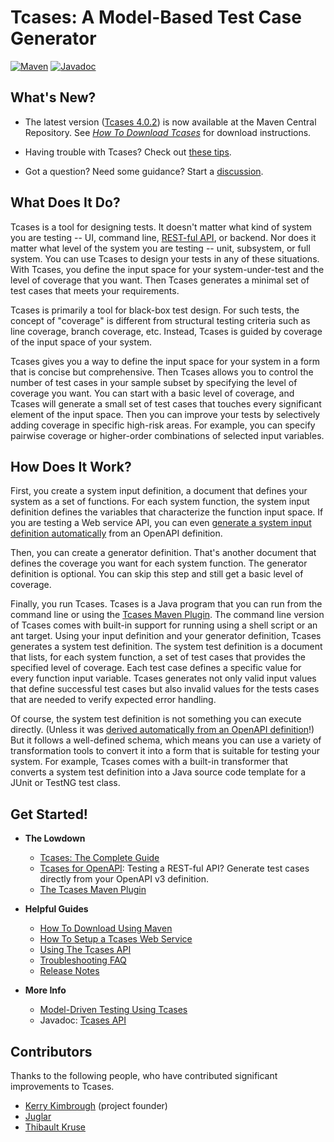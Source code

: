 # Tcases: A Model-Based Test Case Generator #

[![Maven](https://img.shields.io/badge/maven-4.0.2-green.svg)](https://search.maven.org/search?q=tcases-shell)
[![Javadoc](https://img.shields.io/badge/javadoc-4.0.2-green.svg)](https://javadoc.io/doc/org.cornutum.tcases/tcases-shell)

## What's New? ##
  * The latest version ([Tcases 4.0.2](ReleaseNotes.md#402)) is now available at the Maven Central Repository.
    See [*How To Download Tcases*](HowToDownload.md) for download instructions.

  * Having trouble with Tcases? Check out [these tips](./Troubleshooting-FAQs.md).

  * Got a question? Need some guidance? Start a [discussion](https://github.com/Cornutum/tcases/discussions).

## What Does It Do? ##

Tcases is a tool for designing tests. It doesn't matter what kind of system you are testing -- UI, command line,
[REST-ful API](tcases-openapi/README.md#tcases-for-openapi-from-rest-ful-to-test-ful), or backend.  Nor does it matter
what level of the system you are testing -- unit, subsystem, or full system. You can use Tcases to design your tests in any of
these situations. With Tcases, you define the input space for your system-under-test and the level of coverage that you
want. Then Tcases generates a minimal set of test cases that meets your requirements.

Tcases is primarily a tool for black-box test design. For such tests, the concept of "coverage" is different from structural
testing criteria such as line coverage, branch coverage, etc. Instead, Tcases is guided by coverage of the input space of your
system.

Tcases gives you a way to define the input space for your system in a form that is concise but comprehensive. Then Tcases allows
you to control the number of test cases in your sample subset by specifying the level of coverage you want. You can start with a
basic level of coverage, and Tcases will generate a small set of test cases that touches every significant element of the input
space. Then you can improve your tests by selectively adding coverage in specific high-risk areas. For example, you can specify
pairwise coverage or higher-order combinations of selected input variables.

## How Does It Work? ##

First, you create a system input definition, a document that defines your system as a set of functions. For each system
function, the system input definition defines the variables that characterize the function input space. If you are testing a Web
service API, you can even [generate a system input definition automatically](tcases-openapi/README.md#tcases-for-openapi-from-rest-ful-to-test-ful)
from an OpenAPI definition.

Then, you can create a generator definition. That's another document that defines the coverage you want for each system
function. The generator definition is optional. You can skip this step and still get a basic level of coverage.

Finally, you run Tcases. Tcases is a Java program that you can run from the command line or using the
[Tcases Maven Plugin](http://www.cornutum.org/tcases/docs/tcases-maven-plugin/). The command line version of Tcases comes with built-in
support for running using a shell script or an ant target. Using your input definition and your generator definition, Tcases
generates a system test definition. The system test definition is a document that lists, for each system function, a set of test
cases that provides the specified level of coverage. Each test case defines a specific value for every function input
variable. Tcases generates not only valid input values that define successful test cases but also invalid values for the tests
cases that are needed to verify expected error handling.

Of course, the system test definition is not something you can execute directly. (Unless it was
[derived automatically from an OpenAPI definition](tcases-openapi/README.md#how-do-you-run-generated-api-test-cases)!)
But it follows a well-defined schema, which means you can use a variety of transformation tools to convert it into a form that
is suitable for testing your system. For example, Tcases comes with a built-in transformer that converts a system test
definition into a Java source code template for a JUnit or TestNG test class.

## Get Started! ##

  * **The Lowdown**
    * [Tcases: The Complete Guide](./Tcases-Guide.md#tcases-the-complete-guide)
    * [Tcases for OpenAPI](tcases-openapi/README.md#tcases-for-openapi-from-rest-ful-to-test-ful): Testing a REST-ful API? Generate test cases directly from your OpenAPI v3 definition.
    * [The Tcases Maven Plugin](http://www.cornutum.org/tcases/docs/tcases-maven-plugin/)

  * **Helpful Guides**
    * [How To Download Using Maven](HowToDownload.md)
    * [How To Setup a Tcases Web Service](./Tcases-Web-Service.md)
    * [Using The Tcases API](./Using-Tcases-API.md)
    * [Troubleshooting FAQ](./Troubleshooting-FAQs.md#troubleshooting-faqs)
    * [Release Notes](ReleaseNotes.md)

  * **More Info**
    * [Model-Driven Testing Using Tcases](ModelDrivenTestingForAgileTeams.md)
    * Javadoc: [Tcases API](http://www.cornutum.org/tcases/docs/api/index.html)

## Contributors ##

Thanks to the following people, who have contributed significant improvements to Tcases.

  * [Kerry Kimbrough](https://github.com/kerrykimbrough) (project founder)
  * [Juglar](https://github.com/juglar)
  * [Thibault Kruse](https://github.com/tkruse)
